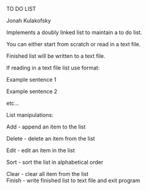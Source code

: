 TO DO LIST

Jonah Kulakofsky

Implements a doubly linked list to maintain a to do list.

You can either start from scratch or read in a text file.

Finished list will be written to a text file. 

If reading in a text file list use format:

Example sentence 1

Example sentence 2

etc...

List manipulations:

Add      - append an item to the list

Delete   - delete an item from the list

Edit     - edit an item in the list

Sort     - sort the list in alphabetical order

Clear    - clear all item from the list\
Finish   - write finished list to text file and exit program
